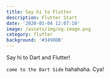 ```yaml
---
title: Say hi to Flutter
description: Flutter Start
date: '2020-01-04 12:07:10'
image: /assets/img/og-image.png
category: flutter
background: '#3498DB'
---
```

Say hi to Dart and Flutter!

`come to the Dart Side` hahahaha.
Cya!

